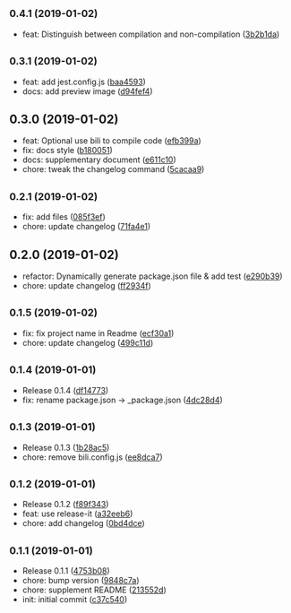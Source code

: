 ## <small>0.4.1 (2019-01-02)</small>

* feat: Distinguish between compilation and non-compilation ([3b2b1da](https://github.com/hcysunyang/sao-hcy-nm/commit/3b2b1da))



## <small>0.3.1 (2019-01-02)</small>

* feat: add jest.config.js ([baa4593](https://github.com/hcysunyang/sao-hcy-nm/commit/baa4593))
* docs: add preview image ([d94fef4](https://github.com/hcysunyang/sao-hcy-nm/commit/d94fef4))



## 0.3.0 (2019-01-02)

* feat: Optional use bili to compile code ([efb399a](https://github.com/hcysunyang/sao-hcy-nm/commit/efb399a))
* fix: docs style ([b180051](https://github.com/hcysunyang/sao-hcy-nm/commit/b180051))
* docs: supplementary document ([e611c10](https://github.com/hcysunyang/sao-hcy-nm/commit/e611c10))
* chore: tweak the changelog command ([5cacaa9](https://github.com/hcysunyang/sao-hcy-nm/commit/5cacaa9))



## <small>0.2.1 (2019-01-02)</small>

* fix: add files ([085f3ef](https://github.com/hcysunyang/sao-hcy-nm/commit/085f3ef))
* chore: update changelog ([71fa4e1](https://github.com/hcysunyang/sao-hcy-nm/commit/71fa4e1))



## 0.2.0 (2019-01-02)

* refactor: Dynamically generate package.json file & add test ([e290b39](https://github.com/hcysunyang/sao-hcy-nm/commit/e290b39))
* chore: update changelog ([ff2934f](https://github.com/hcysunyang/sao-hcy-nm/commit/ff2934f))



## <small>0.1.5 (2019-01-02)</small>

* fix: fix project name in Readme ([ecf30a1](https://github.com/hcysunyang/sao-hcy-nm/commit/ecf30a1))
* chore: update changelog ([499c11d](https://github.com/hcysunyang/sao-hcy-nm/commit/499c11d))



## <small>0.1.4 (2019-01-01)</small>

* Release 0.1.4 ([df14773](https://github.com/hcysunyang/sao-hcy-nm/commit/df14773))
* fix: rename package.json -> _package.json ([4dc28d4](https://github.com/hcysunyang/sao-hcy-nm/commit/4dc28d4))



## <small>0.1.3 (2019-01-01)</small>

* Release 0.1.3 ([1b28ac5](https://github.com/hcysunyang/sao-hcy-nm/commit/1b28ac5))
* chore: remove bili.config.js ([ee8dca7](https://github.com/hcysunyang/sao-hcy-nm/commit/ee8dca7))



## <small>0.1.2 (2019-01-01)</small>

* Release 0.1.2 ([f89f343](https://github.com/hcysunyang/sao-hcy-nm/commit/f89f343))
* feat: use release-it ([a32eeb6](https://github.com/hcysunyang/sao-hcy-nm/commit/a32eeb6))
* chore: add changelog ([0bd4dce](https://github.com/hcysunyang/sao-hcy-nm/commit/0bd4dce))



## <small>0.1.1 (2019-01-01)</small>

* Release 0.1.1 ([4753b08](https://github.com/hcysunyang/sao-hcy-nm/commit/4753b08))
* chore: bump version ([9848c7a](https://github.com/hcysunyang/sao-hcy-nm/commit/9848c7a))
* chore: supplement README ([213552d](https://github.com/hcysunyang/sao-hcy-nm/commit/213552d))
* init: initial commit ([c37c540](https://github.com/hcysunyang/sao-hcy-nm/commit/c37c540))



